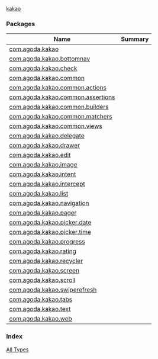 [kakao](./index.md)

### Packages

| Name | Summary |
|---|---|
| [com.agoda.kakao](com.agoda.kakao/index.md) |  |
| [com.agoda.kakao.bottomnav](com.agoda.kakao.bottomnav/index.md) |  |
| [com.agoda.kakao.check](com.agoda.kakao.check/index.md) |  |
| [com.agoda.kakao.common](com.agoda.kakao.common/index.md) |  |
| [com.agoda.kakao.common.actions](com.agoda.kakao.common.actions/index.md) |  |
| [com.agoda.kakao.common.assertions](com.agoda.kakao.common.assertions/index.md) |  |
| [com.agoda.kakao.common.builders](com.agoda.kakao.common.builders/index.md) |  |
| [com.agoda.kakao.common.matchers](com.agoda.kakao.common.matchers/index.md) |  |
| [com.agoda.kakao.common.views](com.agoda.kakao.common.views/index.md) |  |
| [com.agoda.kakao.delegate](com.agoda.kakao.delegate/index.md) |  |
| [com.agoda.kakao.drawer](com.agoda.kakao.drawer/index.md) |  |
| [com.agoda.kakao.edit](com.agoda.kakao.edit/index.md) |  |
| [com.agoda.kakao.image](com.agoda.kakao.image/index.md) |  |
| [com.agoda.kakao.intent](com.agoda.kakao.intent/index.md) |  |
| [com.agoda.kakao.intercept](com.agoda.kakao.intercept/index.md) |  |
| [com.agoda.kakao.list](com.agoda.kakao.list/index.md) |  |
| [com.agoda.kakao.navigation](com.agoda.kakao.navigation/index.md) |  |
| [com.agoda.kakao.pager](com.agoda.kakao.pager/index.md) |  |
| [com.agoda.kakao.picker.date](com.agoda.kakao.picker.date/index.md) |  |
| [com.agoda.kakao.picker.time](com.agoda.kakao.picker.time/index.md) |  |
| [com.agoda.kakao.progress](com.agoda.kakao.progress/index.md) |  |
| [com.agoda.kakao.rating](com.agoda.kakao.rating/index.md) |  |
| [com.agoda.kakao.recycler](com.agoda.kakao.recycler/index.md) |  |
| [com.agoda.kakao.screen](com.agoda.kakao.screen/index.md) |  |
| [com.agoda.kakao.scroll](com.agoda.kakao.scroll/index.md) |  |
| [com.agoda.kakao.swiperefresh](com.agoda.kakao.swiperefresh/index.md) |  |
| [com.agoda.kakao.tabs](com.agoda.kakao.tabs/index.md) |  |
| [com.agoda.kakao.text](com.agoda.kakao.text/index.md) |  |
| [com.agoda.kakao.web](com.agoda.kakao.web/index.md) |  |

### Index

[All Types](alltypes/index.md)